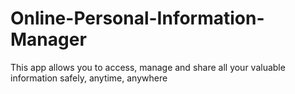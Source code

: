 # Online-Personal-Information-Manager
This app allows you to access, manage and share all your valuable information safely, anytime, anywhere
